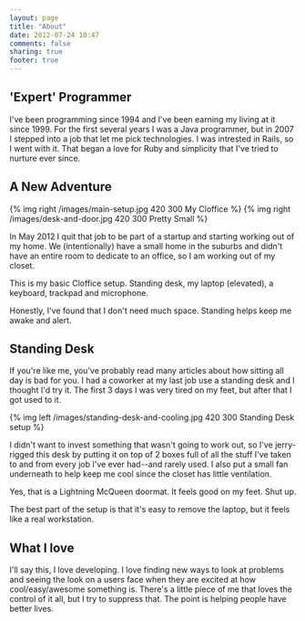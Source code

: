 ```yaml
---
layout: page
title: "About"
date: 2012-07-24 10:47
comments: false
sharing: true
footer: true
---
```


## 'Expert' Programmer

I've been programming since 1994 and I've been earning my living at it since 1999.  For the first several years I was a Java programmer, but in 2007 I stepped into a job that let me pick technologies.  I was intrested in Rails, so I went with it.  That began a love for Ruby and simplicity that I've tried to nurture ever since.


## A New Adventure

{% img right /images/main-setup.jpg 420 300 My Cloffice %}
{% img right /images/desk-and-door.jpg 420 300 Pretty Small %}

In May 2012 I quit that job to be part of a startup and starting working out of my home.  We (intentionally) have a small home in the suburbs and didn't have an entire room to dedicate to an office, so I am working out of my closet.

This is my basic Cloffice setup.  Standing desk, my laptop (elevated), a keyboard, trackpad and microphone.

Honestly, I've found that I don't need much space.  Standing helps keep me awake and alert.

## Standing Desk

If you're like me, you've probably read many articles about how sitting all day is bad for you.  I had a coworker at my last job use a standing desk and I thought I'd try it.  The first 3 days I was very tired on my feet, but after that I got used to it.

{% img left /images/standing-desk-and-cooling.jpg 420 300 Standing Desk setup %}

I didn't want to invest something that wasn't going to work out, so I've jerry-rigged this desk by putting it on top of 2 boxes full of all the stuff I've taken to and from every job I've ever had--and rarely used.  I also put a small fan underneath to help keep me cool since the closet has little ventilation.

Yes, that is a Lightning McQueen doormat.  It feels good on my feet.  Shut up.

The best part of the setup is that it's easy to remove the laptop, but it feels like a real workstation.

## What I love

I'll say this, I love developing.  I love finding new ways to look at problems and seeing the look on a users face when they are excited at how cool/easy/awesome something is.  There's a little piece of me that loves the control of it all, but I try to suppress that.  The point is helping people have better lives.
